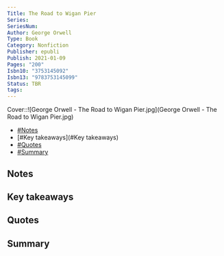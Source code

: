 ```yaml
---
Title: The Road to Wigan Pier
Series: 
SeriesNum: 
Author: George Orwell
Type: Book
Category: Nonfiction
Publisher: epubli
Publish: 2021-01-09
Pages: "200"
Isbn10: "3753145092"
Isbn13: "9783753145099"
Status: TBR
tags: 
---
```


Cover::![George Orwell - The Road to Wigan Pier.jpg](George Orwell - The Road to Wigan Pier.jpg)

- [#Notes](#Notes)
- [#Key takeaways](#Key takeaways)
- [#Quotes](#Quotes)
- [#Summary](#Summary)

## Notes

## Key takeaways

## Quotes

## Summary






